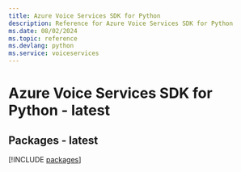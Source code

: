 ```yaml
---
title: Azure Voice Services SDK for Python
description: Reference for Azure Voice Services SDK for Python
ms.date: 08/02/2024
ms.topic: reference
ms.devlang: python
ms.service: voiceservices
---
```

# Azure Voice Services SDK for Python - latest
## Packages - latest
[!INCLUDE [packages](voice-services-index.md)]